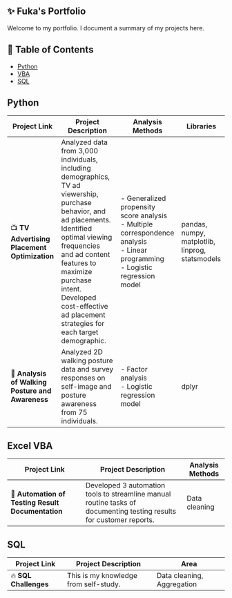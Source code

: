 ## ✨ Fuka's Portfolio
Welcome to my portfolio. I document a summary of my projects here.

## 📑 Table of Contents
- [Python](##Python)
- [VBA](##ExcelVBA)
- [SQL](##SQL)

## Python

| Project Link | Project Description | Analysis Methods | Libraries |
|-------------|----------------------|------------------|-----------|
| 📺 **TV Advertising Placement Optimization** | Analyzed data from 3,000 individuals, including demographics, TV ad viewership, purchase behavior, and ad placements. Identified optimal viewing frequencies and ad content features to maximize purchase intent. Developed cost-effective ad placement strategies for each target demographic. | - Generalized propensity score analysis  <br> - Multiple correspondence analysis  <br> - Linear programming  <br> - Logistic regression model | pandas, numpy, matplotlib, linprog, statsmodels |
| 🚶 **Analysis of Walking Posture and Awareness** | Analyzed 2D walking posture data and survey responses on self-image and posture awareness from 75 individuals. | - Factor analysis  <br> - Logistic regression model | dplyr |


## Excel VBA

| Project Link | Project Description | Analysis Methods |
|-------------|----------------------|------------------|
| 📖 **Automation of Testing Result Documentation** | Developed 3 automation tools to streamline manual routine tasks of documenting testing results for customer reports. | Data cleaning |

## SQL

| Project Link | Project Description | Area |
|--------------|---------------------|------|
| 🔥 **SQL Challenges** | This is my knowledge from self-study. | Data cleaning, Aggregation |



